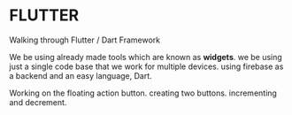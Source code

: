 # FLUTTER
Walking through Flutter / Dart Framework

We be using already made tools which are known as **widgets**.
we be using just a single code base that we work for multiple devices.
using firebase as a backend and an easy language, Dart.

Working on the floating action button.
creating two buttons. 
incrementing and decrement.